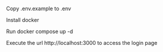 Copy .env.example to .env

Install docker

Run docker compose up -d

Execute the url http://localhost:3000 to access the login page
